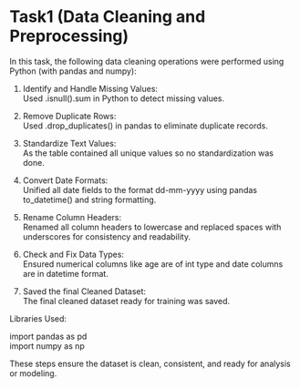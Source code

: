 # Task1 (Data Cleaning and Preprocessing)
In this task, the following data cleaning operations were performed using Python (with pandas and numpy):

1. Identify and Handle Missing Values:<br>
Used .isnull().sum in Python to detect missing values.

2. Remove Duplicate Rows:<br>
Used .drop_duplicates() in pandas to eliminate duplicate records.

3. Standardize Text Values:<br>
As the table contained all unique values so no standardization was done.

4. Convert Date Formats:<br>
Unified all date fields to the format dd-mm-yyyy using pandas to_datetime() and string formatting.

5. Rename Column Headers:<br>
Renamed all column headers to lowercase and replaced spaces with underscores for consistency and readability.

6. Check and Fix Data Types:<br>
Ensured numerical columns like age are of int type and date columns are in datetime format.

7. Saved the final Cleaned Dataset:<br>
The final cleaned dataset ready for training was saved.


Libraries Used:

import pandas as pd  
import numpy as np

These steps ensure the dataset is clean, consistent, and ready for analysis or modeling.

